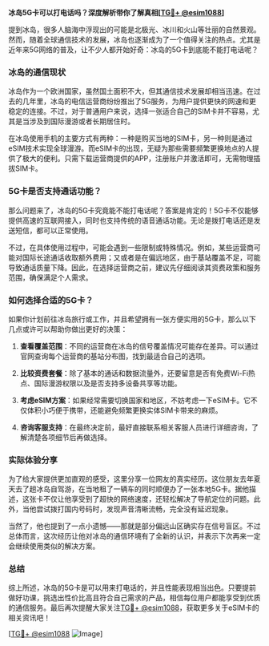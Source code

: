 **冰岛5G卡可以打电话吗？深度解析带你了解真相[[TG💪+ @esim1088](https://t.me/s/esim1088)]**

提到冰岛，很多人脑海中浮现出的可能是北极光、冰川和火山等壮丽的自然景观。然而，随着全球通信技术的发展，冰岛也逐渐成为了一个值得关注的热点。尤其是近年来5G网络的普及，让不少人都开始好奇：冰岛的5G卡到底能不能打电话呢？

### 冰岛的通信现状

冰岛作为一个欧洲国家，虽然国土面积不大，但其通信技术发展却相当迅速。在过去的几年里，冰岛的电信运营商纷纷推出了5G服务，为用户提供更快的网速和更稳定的连接。不过，对于普通用户来说，选择一张适合自己的SIM卡并不容易，尤其是当涉及到国际漫游或者长期居住时。

在冰岛使用手机的主要方式有两种：一种是购买当地的SIM卡，另一种则是通过eSIM技术实现全球漫游。而eSIM卡的出现，无疑为那些需要频繁更换地点的人提供了极大的便利。只需下载运营商提供的APP，注册账户并激活即可，无需物理插拔SIM卡。

### 5G卡是否支持通话功能？

那么问题来了，冰岛的5G卡究竟能不能打电话呢？答案是肯定的！5G卡不仅能够提供高速的互联网接入，同时也支持传统的语音通话功能。无论是拨打电话还是发送短信，都可以正常使用。

不过，在具体使用过程中，可能会遇到一些限制或特殊情况。例如，某些运营商可能对国际长途通话收取额外费用；又或者是在偏远地区，由于基站覆盖不足，可能导致通话质量下降。因此，在选择运营商之前，建议先仔细阅读其资费政策和服务范围，确保满足个人需求。

### 如何选择合适的5G卡？

如果你计划前往冰岛旅行或工作，并且希望拥有一张方便实用的5G卡，那么以下几点或许可以帮助你做出更好的决策：

1. **查看覆盖范围**：不同的运营商在冰岛的信号覆盖情况可能存在差异。可以通过官网查询每个运营商的基站分布图，找到最适合自己的选项。
   
2. **比较资费套餐**：除了基本的通话和数据流量外，还要留意是否有免费Wi-Fi热点、国际漫游权限以及是否支持多设备共享等功能。

3. **考虑eSIM方案**：如果经常需要切换国家和地区，不妨考虑一下eSIM卡。它不仅体积小巧便于携带，还能避免频繁更换实体SIM卡带来的麻烦。

4. **咨询客服支持**：在最终决定前，最好直接联系相关客服人员进行详细咨询，了解清楚各项细节后再做选择。

### 实际体验分享

为了给大家提供更加直观的感受，这里分享一位网友的真实经历。这位朋友去年夏天去了趟冰岛自驾游，在当地租了一辆车的同时顺便办了一张本地5G卡。据他描述，这张卡不仅让他享受到了超快的网络速度，还轻松解决了导航定位的问题。此外，当他尝试拨打国内号码时，发现声音清晰流畅，完全没有延迟现象。

当然了，他也提到了一点小遗憾——那就是部分偏远山区确实存在信号盲区。不过总体而言，这次经历让他对冰岛的通信环境有了全新的认识，并表示下次再来一定会继续使用类似的解决方案。

### 总结

综上所述，冰岛的5G卡是可以用来打电话的，并且性能表现相当出色。只要提前做好功课，挑选出性价比高且符合自己需求的产品，相信每位用户都能享受到优质的通信服务。最后再次提醒大家关注[TG💪+ @esim1088](https://t.me/s/esim1088)，获取更多关于eSIM卡的相关资讯吧！

[[TG💪+ @esim1088](https://t.me/s/esim1088) ![Image](https://i.postimg.cc/4NQfJmqS/Snipaste-2025-05-13-00-14-12.png)]